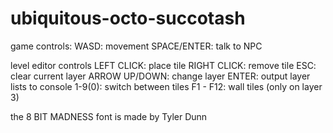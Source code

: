# ubiquitous-octo-succotash

game controls:
WASD: movement
SPACE/ENTER: talk to NPC

level editor controls
LEFT CLICK: place tile
RIGHT CLICK: remove tile
ESC: clear current layer
ARROW UP/DOWN: change layer
ENTER: output layer lists to console
1-9(0): switch between tiles
F1 - F12: wall tiles (only on layer 3)

the 8 BIT MADNESS font is made by Tyler Dunn
